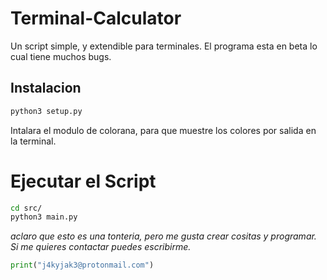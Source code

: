 # Terminal-Calculator
Un script simple, y extendible para terminales. El programa esta en beta lo cual tiene muchos bugs.

## Instalacion
```bash
python3 setup.py
```

Intalara el modulo de colorana, para que muestre los colores por salida en la terminal.


# Ejecutar el Script
```bash
cd src/
python3 main.py
```

*aclaro que esto es una tonteria, pero me gusta crear cositas y programar. Si me quieres contactar puedes escribirme.* 

```python
print("j4kyjak3@protonmail.com")
```

